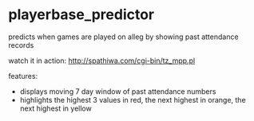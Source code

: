 playerbase_predictor
====================

predicts when games are played on alleg by showing past attendance records


watch it in action: <a href="http://spathiwa.com/cgi-bin/pp.pl">http://spathiwa.com/cgi-bin/tz_mpp.pl</a>

features:
 * displays moving 7 day window of past attendance numbers
 * highlights the highest 3 values in red, the next highest in orange, the next highest in yellow
  
